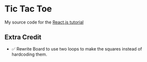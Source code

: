 # Tic Tac Toe

My source code for the [React.js tutorial](https://reactjs.org/tutorial/tutorial.html)

## Extra Credit

- :white_check_mark: Rewrite Board to use two loops to make the squares instead of hardcoding them.
